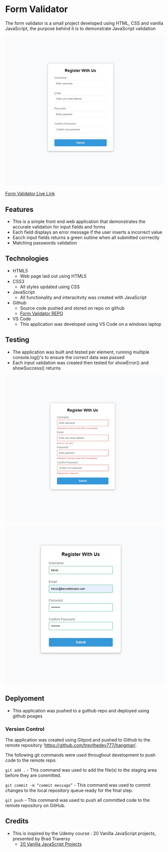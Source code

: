 # Form Validator

The form validator is a small project developed using HTML, CSS and vanilla JavaScript, the purpose behind it is to demonstrate JavaScript validation

![Mock Up](https://github.com/trevthedev777/Form-Validator/blob/master/assets/readmeImages/01_LandingPage.jpg?raw=true)

[Form Validator Live Link](https://trevthedev777.github.io/Form-Validator/)

## Features

-   This is a simple front end web application that demonstrates the accurate validation for input fields and forms
-   Each field displays an error message if the user inserts a incorrect value
-   Eacch input fields returns a green outline when all submitted corrrectly
-   Matching passwords validation

## Technologies

-   HTML5
    -   Web page laid out using HTML5
-   CSS3
    -   All styles updated using CSS
-   JavaScript
    -   All functionality and interacitvity was created with JavaScript
-   Github
    -   Source code pushed and stored on repo on github
    -   [Form Validator REPO](https://github.com/trevthedev777/Form-Validator)
-   VS Code
    -   This application was developed using VS Code on a windows laptop

## Testing

-   The application was built and tested per element, running multiple console.log()'s to ensure the correct data was passed
-   Each input validation was created then tested for showError() and showSuccess() returns

![Failed Resgitration](https://github.com/trevthedev777/Form-Validator/blob/master/assets/readmeImages/03_Fail.jpg?raw=true)

![Successful Resgistration](https://github.com/trevthedev777/Form-Validator/blob/master/assets/readmeImages/2_Success.jpg?raw=true)

## Deplyoment

-   This application was pushed to a guthub repo and deployed using github poages

### Version Control

The application was created using Gitpod and pushed to Github to the remote repository ‘https://github.com/trevthedev777/hangman’.

The following git commands were used throughout development to push code to the remote repo:

`git add .` - This command was used to add the file(s) to the staging area before they are committed.

`git commit -m “commit message”` - This command was used to commit changes to the local repository queue ready for the final step.

`git push` - This command was used to push all committed code to the remote repository on GitHub.

## Credits

-   This is inspired by the Udemy course : 20 Vanilla JavaScript projects, presented by Brad Traversy
    -   [20 Vanilla JavaScript Projects](https://www.udemy.com/course/web-projects-with-vanilla-javascript/learn)
